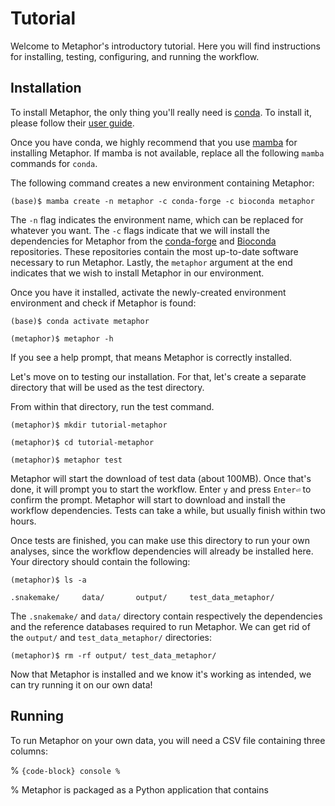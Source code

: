 # Tutorial
<!-- 
- Install
- Structure
- Input
- Configuring
- Output
 -->

Welcome to Metaphor's introductory tutorial. Here you will find instructions for installing, testing, configuring,
and running the workflow.

## Installation

To install Metaphor, the only thing you'll really need is [conda](https://docs.conda.io/). To install it, please follow
their [user guide](https://docs.conda.io/projects/conda/en/latest/user-guide/install/index.html).

Once you have conda, we highly recommend that you use [mamba](https://mamba.readthedocs.io/en/latest/installation.html)
for installing Metaphor. If mamba is not available, replace all the following `mamba` commands for `conda`.

The following command creates a new environment containing Metaphor:

```{code-block} console
(base)$ mamba create -n metaphor -c conda-forge -c bioconda metaphor
```

The `-n` flag indicates the environment name, which can be replaced for whatever you want. The `-c` flags indicate that
we will install the dependencies for Metaphor from the [conda-forge](https://conda-forge.org/) and
[Bioconda](https://bioconda.github.io/) repositories. These repositories contain the most up-to-date software necessary
to run Metaphor. Lastly, the `metaphor` argument at the end indicates that we wish to install Metaphor in our
environment.

Once you have it installed, activate the newly-created environment environment and check if Metaphor is found:

```{code-block} console
(base)$ conda activate metaphor

(metaphor)$ metaphor -h
```

If you see a help prompt, that means Metaphor is correctly installed.

Let's move on to testing our installation. For that, let's create a separate directory that will be used as the test
directory.

From within that directory, run the test command.

```{code-block} console
(metaphor)$ mkdir tutorial-metaphor

(metaphor)$ cd tutorial-metaphor

(metaphor)$ metaphor test
```

Metaphor will start the download of test data (about 100MB). Once that's done, it will prompt you to start the workflow.
Enter `y` and press `Enter⏎` to confirm the prompt. Metaphor will start to download and install the workflow
dependencies.
Tests can take a while, but usually finish within two hours.

Once tests are finished, you can make use this directory to run your own analyses, since the workflow dependencies will
already be installed here. Your directory should contain the following:

```{code-block} console
(metaphor)$ ls -a

.snakemake/     data/       output/     test_data_metaphor/     
```

The `.snakemake/` and `data/` directory contain respectively the dependencies and the reference databases required to
run Metaphor. We can get rid of the `output/` and `test_data_metaphor/` directories:

```{code-block} console
(metaphor)$ rm -rf output/ test_data_metaphor/
```

Now that Metaphor is installed and we know it's working as intended, we can try running it on our own data!

## Running

To run Metaphor on your own data, you will need a CSV file containing three columns:


% ```{code-block} console
% ```

% Metaphor is packaged as a Python application that contains  
